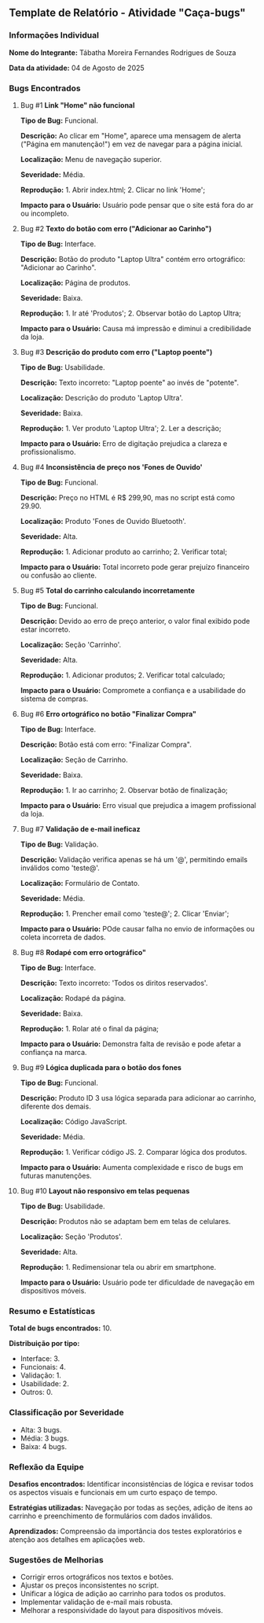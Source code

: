 ## Template de Relatório - Atividade "Caça-bugs"

### Informações Individual

**Nome do Integrante:** Tábatha Moreira Fernandes Rodrigues de Souza

**Data da atividade:** 04 de Agosto de 2025

### Bugs Encontrados

1. Bug #1 **Link "Home" não funcional**
    
    **Tipo de Bug:** Funcional.

    **Descrição:** Ao clicar em "Home", aparece uma mensagem de alerta ("Página em manutenção!") em vez de navegar para a página inicial.
    
    **Localização:** Menu de navegação superior.
    
    **Severidade:** Média.
    
    **Reprodução:** 1. Abrir index.html;
                    2. Clicar no link 'Home';
    
    **Impacto para o Usuário:** Usuário pode pensar que o site está fora do ar ou incompleto.


2. Bug #2 **Texto do botão com erro ("Adicionar ao Carinho")**

    **Tipo de Bug:** Interface.
    
    **Descrição:** Botão do produto "Laptop Ultra" contém erro ortográfico: "Adicionar ao Carinho".
    
    **Localização:** Página de produtos.
    
    **Severidade:** Baixa.
    
    **Reprodução:** 1. Ir até 'Produtos';
                    2. Observar botão do Laptop Ultra;
    
    **Impacto para o Usuário:** Causa má impressão e diminui a credibilidade da loja.


3. Bug #3 **Descrição do produto com erro ("Laptop poente")**

    **Tipo de Bug:** Usabilidade.
    
    **Descrição:** Texto incorreto: "Laptop poente" ao invés de "potente".
    
    **Localização:** Descrição do produto 'Laptop Ultra'.
    
    **Severidade:** Baixa.
    
    **Reprodução:** 1. Ver produto 'Laptop Ultra';
                    2. Ler a descrição;
    
    **Impacto para o Usuário:** Erro de digitação prejudica a clareza e profissionalismo.


4. Bug #4 **Inconsistência de preço nos 'Fones de Ouvido'**
    
    **Tipo de Bug:** Funcional.

    **Descrição:** Preço no HTML é R$ 299,90, mas no script está como 29.90.
    
    **Localização:** Produto 'Fones de Ouvido Bluetooth'.
    
    **Severidade:** Alta.
    
    **Reprodução:** 1. Adicionar produto ao carrinho;
                    2. Verificar total;
    
    **Impacto para o Usuário:** Total incorreto pode gerar prejuízo financeiro ou confusão ao cliente.


5. Bug #5 **Total do carrinho calculando incorretamente**

    **Tipo de Bug:** Funcional.
    
    **Descrição:** Devido ao erro de preço anterior, o valor final exibido pode estar incorreto.
    
    **Localização:** Seção 'Carrinho'.
    
    **Severidade:** Alta.
    
    **Reprodução:** 1. Adicionar produtos;
                    2. Verificar total calculado;
    
    **Impacto para o Usuário:** Compromete a confiança e a usabilidade do sistema de compras.


6. Bug #6 **Erro ortográfico no botão "Finalizar Compra"**

    **Tipo de Bug:** Interface.
    
    **Descrição:** Botão está com erro: "Finalizar Compra".
    
    **Localização:** Seção de Carrinho.
    
    **Severidade:** Baixa.
    
    **Reprodução:** 1. Ir ao carrinho;
                    2. Observar botão de finalização;
    
    **Impacto para o Usuário:** Erro visual que prejudica a imagem profissional da loja.


7. Bug #7 **Validação de e-mail ineficaz**

    **Tipo de Bug:** Validação.
    
    **Descrição:** Validação verifica apenas se há um '@', permitindo emails inválidos como 'teste@'.
    
    **Localização:** Formulário de Contato.
    
    **Severidade:** Média.
    
    **Reprodução:** 1. Prencher email como 'teste@';
                    2. Clicar 'Enviar';
    
    **Impacto para o Usuário:** POde causar falha no envio de informações ou coleta incorreta de dados.


8. Bug #8 **Rodapé com erro ortográfico"**

    **Tipo de Bug:** Interface.
    
    **Descrição:** Texto incorreto: 'Todos os diritos reservados'.
    
    **Localização:** Rodapé da página.
    
    **Severidade:** Baixa.
    
    **Reprodução:** 1. Rolar até o final da página;
    
    **Impacto para o Usuário:** Demonstra falta de revisão e pode afetar a confiança na marca.


9. Bug #9 **Lógica duplicada para o botão dos fones**

    **Tipo de Bug:** Funcional.

    **Descrição:** Produto ID 3 usa lógica separada para adicionar ao carrinho, diferente dos demais.

    **Localização:** Código JavaScript.

    **Severidade:** Média.

    **Reprodução:** 1. Verificar código JS.
                    2. Comparar lógica dos produtos.
    
    **Impacto para o Usuário:** Aumenta complexidade e risco de bugs em futuras manutenções.


10. Bug #10 **Layout não responsivo em telas pequenas**

    **Tipo de Bug:** Usabilidade.

    **Descrição:** Produtos não se adaptam bem em telas de celulares.

    **Localização:** Seção 'Produtos'.

    **Severidade:** Alta.

    **Reprodução:** 1. Redimensionar tela ou abrir em smartphone.

    **Impacto para o Usuário:** Usuário pode ter dificuldade de navegação em dispositivos móveis.

### Resumo e Estatísticas

**Total de bugs encontrados:** 10.

**Distribuição por tipo:**

- Interface: 3.
- Funcionais: 4.
- Validação: 1.
- Usabilidade: 2.
- Outros: 0.

### Classificação por Severidade

- Alta: 3 bugs.
- Média: 3 bugs.
- Baixa: 4 bugs.

### Reflexão da Equipe

**Desafios encontrados:** Identificar inconsistências de lógica e revisar todos os aspectos visuais e funcionais em um curto espaço de tempo.

**Estratégias utilizadas:** Navegação por todas as seções, adição de itens ao carrinho e preenchimento de formulários com dados inválidos.

**Aprendizados:** Compreensão da importância dos testes exploratórios e atenção aos detalhes em aplicações web.

### Sugestões de Melhorias

- Corrigir erros ortográficos nos textos e botões.
- Ajustar os preços inconsistentes no script.
- Unificar a lógica de adição ao carrinho para todos os produtos.
- Implementar validação de e-mail mais robusta.
- Melhorar a responsividade do layout para dispositivos móveis.

